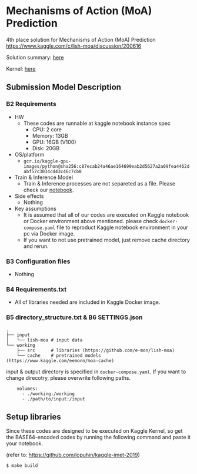 # Mechanisms of Action (MoA) Prediction

4th place solution for Mechanisms of Action (MoA) Prediction https://www.kaggle.com/c/lish-moa/discussion/200616

Solution summary: [here](https://www.kaggle.com/c/lish-moa/discussion/200808)

Kernel: [here](https://www.kaggle.com/kento1993/nn-svm-tabnet-xgb-with-pca-cnn-stacking-without-pp)

## Submission Model Description

### B2 Requirements

- HW
    - These codes are runnable at kaggle notebook instance spec
        - CPU: 2 core
        - Memory: 13GB
        - GPU: 16GB (V100)
        - Disk: 20GB
- OS/platform
    - `gcr.io/kaggle-gpu-images/python@sha256:c87ecab24a46ae164699eab2d5627a2a09fea4462dabf57c3034cd43c46c7cb8`
- Train & Inference Model
    - Train & Inference processes are not separeted as a file. Please check our [notebook](./working/nn-svm-tabnet-xgb-with-pca-cnn-stacking-without-pp.ipynb).
- Side effects
    - Nothing
- Key assumptions
    - It is assumed that all of our codes are executed on Kaggle notebook or Docker environment above mentioned. please check `docker-compose.yaml` file to reproduct Kaggle notebook environment in your pc via Docker image.
    - If you want to not use pretrained model, just remove cache directory and rerun.

### B3 Configuration files
- Nothing

### B4 Requirements.txt
- All of libraries needed are included in Kaggle Docker image.

### B5 directory_structure.txt & B6 SETTINGS.json

```
.
├── input
│   └── lish-moa # input data
└── working
    ├── src      # libraries (https://github.com/e-mon/lish-moa)
    └── cache    # pretrained models (https://www.kaggle.com/eemonn/moa-cache)
```

input & output directory is specified in `docker-compose.yaml`.
If you want to change direcotry, please overwrite following paths.
```
    volumes:
      - ./working:/working
      - ./path/to/input:/input
```

## Setup libraries

Since these codes are designed to be executed on Kaggle Kernel, so get the BASE64-encoded codes by running the following command and paste it your notebook.

(refer to: https://github.com/lopuhin/kaggle-imet-2019)
```shell
$ make build
```